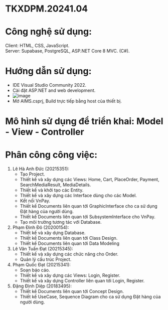 # TKXDPM.20241.04
# Công nghệ sử dụng:
Client:  HTML, CSS, JavaScript.\
Server: Supabase, PostgreSQL, ASP.NET Core 8 MVC. (C#).
# Hướng dẫn sử dụng: 
- IDE Visual Studio Community 2022.
- Cài đặt ASP.NET and web development.
- ![image](https://github.com/user-attachments/assets/549863cb-1b2e-4fe8-8190-1c414b7c95eb)
- Mở AIMS.csprj, Build trực tiếp bằng host của thiết bị.
# Mô hình sử dụng để triển khai: Model - View - Controller
# Phân công công việc:
1. Lê Hà Anh Đức (20215351): 
   - Tạo Project.
   - Thiết kế và xây dựng các Views: Home, Cart, PlaceOrder, Payment, SearchMediaResult, MediaDetails.
   - Thiết kế và khởi tạo các Entity.
   - Thiết kế và xây dựng các Interface dùng cho các Model.
   - Kết nối VnPay.
   - Thiết kế Documents liên quan tới GraphicInterface cho ca sử dụng Đặt hàng của người dùng.
   - Thiết kế Documents liên quan tới SubsystemInterface cho VnPay.
   - Tạo môi trường tương tác với Database.
2. Phạm Đình Đô (20200154):
   - Thiết kế và xây dựng Database.
   - Thiết kế Documents liên quan tới Class Design.
   - Thiết kế Documents liên quan tới Data Modeling
3. Lê Văn Tuấn Đạt (20215345):
   - Thiết kế và xây dựng các chức năng cho Order.
   - Quản lý cấu trúc Project.
4. Phạm Quốc Đạt (20215341):
   - Soạn báo cáo.
   - Thiết kế và xây dựng các Views: Login, Register.
   - Thiết kế và xây dựng Controller liên quan tới Login, Register.
5. Đặng Đình Diệp (20183495):
   - Thiết kế Documents liên quan tới Concept Design.
   - Thiết kế UseCase, Sequence Diagram cho ca sử dụng Đặt hàng của người dùng.

